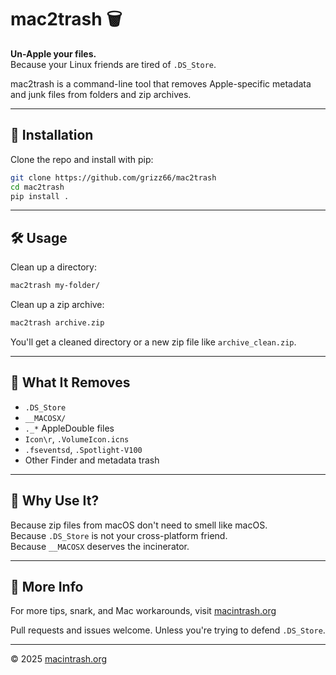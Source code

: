 # mac2trash 🗑️

**Un-Apple your files.**  
Because your Linux friends are tired of `.DS_Store`.

mac2trash is a command-line tool that removes Apple-specific metadata and junk files from folders and zip archives.

---

## 🚀 Installation

Clone the repo and install with pip:

```bash
git clone https://github.com/grizz66/mac2trash
cd mac2trash
pip install .
```

---

## 🛠️ Usage

Clean up a directory:

```bash
mac2trash my-folder/
```

Clean up a zip archive:

```bash
mac2trash archive.zip
```

You'll get a cleaned directory or a new zip file like `archive_clean.zip`.

---

## 🧼 What It Removes

- `.DS_Store`
- `__MACOSX/`
- `._*` AppleDouble files
- `Icon\r`, `.VolumeIcon.icns`
- `.fseventsd`, `.Spotlight-V100`
- Other Finder and metadata trash

---

## 📀 Why Use It?

Because zip files from macOS don't need to smell like macOS.  
Because `.DS_Store` is not your cross-platform friend.  
Because `__MACOSX` deserves the incinerator.

---

## 🧠 More Info

For more tips, snark, and Mac workarounds, visit [macintrash.org](https://macintrash.org)

Pull requests and issues welcome. Unless you're trying to defend `.DS_Store`.

---

© 2025 [macintrash.org](https://macintrash.org)
